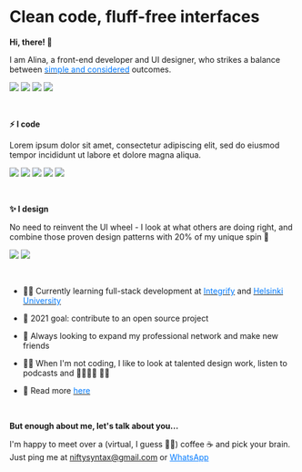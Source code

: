 # Clean code, fluff-free interfaces

**Hi, there! 👋**

I am Alina, a front-end developer and UI designer, who strikes a balance between [<span style="color:#007aff">simple and considered</span>][website] outcomes.

[![](https://img.shields.io/badge/-niftysyntax@gmail.com-f7f7f7?style=flat&logo=Gmail&logoColor=000)](mailto:niftysyntax@gmail.com)
[![](https://img.shields.io/badge/-Linkedin-f7f7f7?&logo=Linkedin&logoColor=000)][linkedin]
[![](https://img.shields.io/badge/-Instagram-f7f7f7?&logo=Instagram&logoColor=000)][instagram]
[![](https://img.shields.io/badge/-Twitter-f7f7f7?&logo=Twitter&logoColor=000)][twitter]

<br/>

**⚡ I code**

Lorem ipsum dolor sit amet, consectetur adipiscing elit, sed do eiusmod tempor incididunt ut labore et dolore magna aliqua.

![](<https://img.shields.io/badge/-JavaScript(ES6)-f7f7f7?&logo=JavaScript&logoColor=000>)
![](https://img.shields.io/badge/-React-f7f7f7?&logo=React&logoColor=000)
![](<https://img.shields.io/badge/-Node(Express)-f7f7f7?&logo=Node.js&logoColor=000>)
![](https://img.shields.io/badge/-MongoDB-f7f7f7?&logo=Mongodb&logoColor=000)
![](https://img.shields.io/badge/-SASS-f7f7f7?&logo=Sass&logoColor=000)

<br/>

**✨ I design**

No need to reinvent the UI wheel - I look at what others are doing right, and combine those proven design patterns with 20% of my unique spin 💅

![](https://img.shields.io/badge/-Figma-f7f7f7?&logo=Figma&logoColor=000)
![](https://img.shields.io/badge/-AdobeXD-f7f7f7?&logo=Adobe&logoColor=000)

<br/>

- 👩‍💻 Currently learning full-stack development at [<span style="color:#007aff">Integrify</span>][integrify] and [<span style="color:#007aff">Helsinki University</span>][fullstackopencourse]

- 🌱 2021 goal: contribute to an open source project

- 🤝 Always looking to expand my professional network and make new friends

- 🧘‍♀️ When I'm not coding, I like to look at talented design work, listen to podcasts and 🏃‍♀️🤸‍♀️ 🏋️‍♀️

- 👀 Read more [<span style="color:#007aff">here</span>][website]

<br/>

**But enough about me, let's talk about you...**

I'm happy to meet over a (virtual, I guess 🤦‍♀️) coffee ☕ and pick your brain. Just ping me at <a style="color:#007aff" href="mailto:niftysyntax@gmail.com">niftysyntax@gmail.com</a> or <a style="color:#007aff" href="https://api.whatsapp.com/send?phone=358465935910">WhatsApp</a>

[integrify]: https://www.integrify.io/en/academy
[fullstackopencourse]: https://courses.helsinki.fi/fi/aytkt21009/129171256
[website]: https://alinailina.info
[linkedin]: https://www.linkedin.com/in/alinailina/
[instagram]: https://instagram.com/niftysyntax
[twitter]: https://twitter.com/niftysyntax
